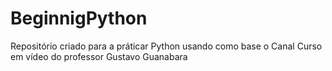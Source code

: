 # BeginnigPython
Repositório criado para a práticar Python usando como base o Canal Curso em vídeo do professor Gustavo Guanabara
